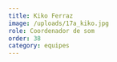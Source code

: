 ```yaml
---
title: Kiko Ferraz
image: /uploads/17a_kiko.jpg
role: Coordenador de som
order: 38
category: equipes
---
```

